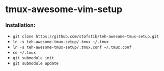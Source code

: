 # tmux-awesome-vim-setup

### Installation:

- ```git clone https://github.com/stofstik/teh-awesome-tmux-setup.git```
- ```ln -s teh-awesome-tmux-setup/.tmux ~/.tmux```
- ```ln -s teh-awesome-tmux-setup/.tmux.conf ~/.tmux.conf```
- ```cd ~/.tmux```
- ```git submodule init```
- ```git submodule update```

